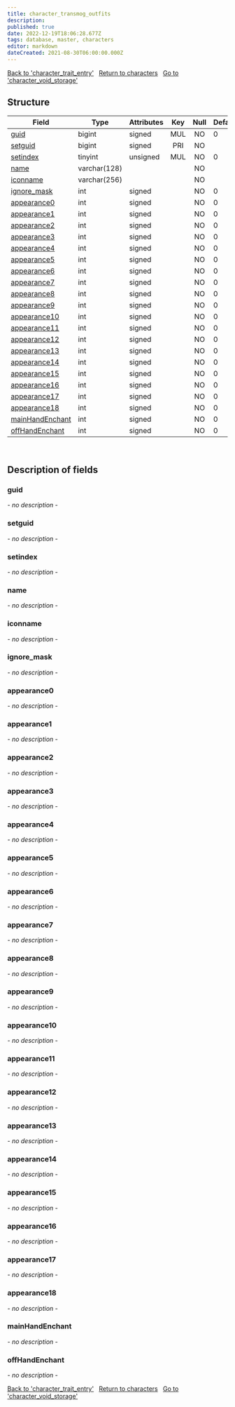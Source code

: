 ```yaml
---
title: character_transmog_outfits
description: 
published: true
date: 2022-12-19T18:06:28.677Z
tags: database, master, characters
editor: markdown
dateCreated: 2021-08-30T06:00:00.000Z
---
```


<a href="https://trinitycore.info/en/database/master/characters/character_trait_entry" class="mt-5 v-btn v-btn--depressed v-btn--flat v-btn--outlined theme--light v-size--default darkblue--text text--lighten-3"><span class="v-btn__content"><i aria-hidden="true" class="v-icon notranslate v-icon--left mdi mdi-arrow-left theme--light"></i><span>Back to 'character_trait_entry'</span></span></a>&nbsp;&nbsp;&nbsp;<a href="https://trinitycore.info/en/database/master/characters/home" class="mt-5 v-btn v-btn--depressed v-btn--flat v-btn--outlined theme--light v-size--default darkblue--text text--lighten-3"><span class="v-btn__content"><i aria-hidden="true" class="v-icon notranslate v-icon--left mdi mdi-home-outline theme--light"></i><span>Return to characters</span></span></a>&nbsp;&nbsp;&nbsp;<a href="https://trinitycore.info/en/database/master/characters/character_void_storage" class="mt-5 v-btn v-btn--depressed v-btn--flat v-btn--outlined theme--light v-size--default darkblue--text text--lighten-3"><span class="v-btn__content"><span>Go to 'character_void_storage'</span><i aria-hidden="true" class="v-icon notranslate v-icon--right mdi mdi-arrow-right theme--light"></i></span></a>

## Structure

| Field | Type | Attributes | Key | Null | Default | Extra | Comment |
| --- | --- | --- | :---: | :---: | --- | --- | --- |
| [guid](#guid) | bigint | signed | MUL | NO | 0 |  |  |
| [setguid](#setguid) | bigint | signed | PRI | NO |  | auto_increment |  |
| [setindex](#setindex) | tinyint | unsigned | MUL | NO | 0 |  |  |
| [name](#name) | varchar(128) |  |  | NO |  |  |  |
| [iconname](#iconname) | varchar(256) |  |  | NO |  |  |  |
| [ignore_mask](#ignore_mask) | int | signed |  | NO | 0 |  |  |
| [appearance0](#appearance0) | int | signed |  | NO | 0 |  |  |
| [appearance1](#appearance1) | int | signed |  | NO | 0 |  |  |
| [appearance2](#appearance2) | int | signed |  | NO | 0 |  |  |
| [appearance3](#appearance3) | int | signed |  | NO | 0 |  |  |
| [appearance4](#appearance4) | int | signed |  | NO | 0 |  |  |
| [appearance5](#appearance5) | int | signed |  | NO | 0 |  |  |
| [appearance6](#appearance6) | int | signed |  | NO | 0 |  |  |
| [appearance7](#appearance7) | int | signed |  | NO | 0 |  |  |
| [appearance8](#appearance8) | int | signed |  | NO | 0 |  |  |
| [appearance9](#appearance9) | int | signed |  | NO | 0 |  |  |
| [appearance10](#appearance10) | int | signed |  | NO | 0 |  |  |
| [appearance11](#appearance11) | int | signed |  | NO | 0 |  |  |
| [appearance12](#appearance12) | int | signed |  | NO | 0 |  |  |
| [appearance13](#appearance13) | int | signed |  | NO | 0 |  |  |
| [appearance14](#appearance14) | int | signed |  | NO | 0 |  |  |
| [appearance15](#appearance15) | int | signed |  | NO | 0 |  |  |
| [appearance16](#appearance16) | int | signed |  | NO | 0 |  |  |
| [appearance17](#appearance17) | int | signed |  | NO | 0 |  |  |
| [appearance18](#appearance18) | int | signed |  | NO | 0 |  |  |
| [mainHandEnchant](#mainhandenchant) | int | signed |  | NO | 0 |  |  |
| [offHandEnchant](#offhandenchant) | int | signed |  | NO | 0 |  |  |
&nbsp;
## Description of fields

### guid
*- no description -*
&nbsp;

### setguid
*- no description -*
&nbsp;

### setindex
*- no description -*
&nbsp;

### name
*- no description -*
&nbsp;

### iconname
*- no description -*
&nbsp;

### ignore_mask
*- no description -*
&nbsp;

### appearance0
*- no description -*
&nbsp;

### appearance1
*- no description -*
&nbsp;

### appearance2
*- no description -*
&nbsp;

### appearance3
*- no description -*
&nbsp;

### appearance4
*- no description -*
&nbsp;

### appearance5
*- no description -*
&nbsp;

### appearance6
*- no description -*
&nbsp;

### appearance7
*- no description -*
&nbsp;

### appearance8
*- no description -*
&nbsp;

### appearance9
*- no description -*
&nbsp;

### appearance10
*- no description -*
&nbsp;

### appearance11
*- no description -*
&nbsp;

### appearance12
*- no description -*
&nbsp;

### appearance13
*- no description -*
&nbsp;

### appearance14
*- no description -*
&nbsp;

### appearance15
*- no description -*
&nbsp;

### appearance16
*- no description -*
&nbsp;

### appearance17
*- no description -*
&nbsp;

### appearance18
*- no description -*
&nbsp;

### mainHandEnchant
*- no description -*
&nbsp;

### offHandEnchant
*- no description -*
&nbsp;

<a href="https://trinitycore.info/en/database/master/characters/character_trait_entry" class="mt-5 v-btn v-btn--depressed v-btn--flat v-btn--outlined theme--light v-size--default darkblue--text text--lighten-3"><span class="v-btn__content"><i aria-hidden="true" class="v-icon notranslate v-icon--left mdi mdi-arrow-left theme--light"></i><span>Back to 'character_trait_entry'</span></span></a>&nbsp;&nbsp;&nbsp;<a href="https://trinitycore.info/en/database/master/characters/home" class="mt-5 v-btn v-btn--depressed v-btn--flat v-btn--outlined theme--light v-size--default darkblue--text text--lighten-3"><span class="v-btn__content"><i aria-hidden="true" class="v-icon notranslate v-icon--left mdi mdi-home-outline theme--light"></i><span>Return to characters</span></span></a>&nbsp;&nbsp;&nbsp;<a href="https://trinitycore.info/en/database/master/characters/character_void_storage" class="mt-5 v-btn v-btn--depressed v-btn--flat v-btn--outlined theme--light v-size--default darkblue--text text--lighten-3"><span class="v-btn__content"><span>Go to 'character_void_storage'</span><i aria-hidden="true" class="v-icon notranslate v-icon--right mdi mdi-arrow-right theme--light"></i></span></a>

